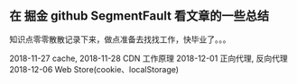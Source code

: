 ## 在 掘金 github SegmentFault 看文章的一些总结

知识点零零散散记录下来，做点准备去找找工作，快毕业了。。。

2018-11-27  cache,
2018-11-28  CDN 工作原理
2018-12-01  正向代理, 反向代理
2018-12-06  Web Store(cookie、localStorage)
